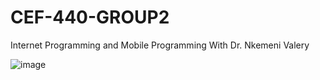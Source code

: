 # CEF-440-GROUP2
Internet Programming and Mobile Programming With Dr. Nkemeni Valery


![image](https://github.com/QUIN04/CEF-440-GROUP2/assets/97244109/254af49c-941c-4725-bac8-345a7a6788f7)
